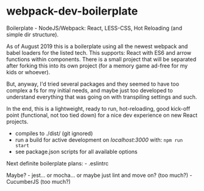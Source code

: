 # webpack-dev-boilerplate
Boilerplate - NodeJS/Webpack: React, LESS-CSS, Hot Reloading (and simple dir structure).

As of August 2019 this is a boilerplate using all the newest webpack and babel loaders for the listed tech.
This supports: React with ES6 and arrow functions within components.
There is a small project that will be separated after forking this into its own project (for a memory game ad-free for my kids or whoever).

But, anyway, I'd tried several packages and they seemed to have too complex a fs for my initial needs, and maybe just too developed to understand everything that was going on with transpiling settings and such.

In the end, this is a lightweight, ready to run, hot-reloading, good kick-off point (functional, not too tied down) for a nice dev experience on new React projects.

- compiles to ./dist/ (git ignored)
- run a build for active development on *localhost:3000* with: `npm run start`
- see package.json scripts for all available options

Next definite boilerplate plans:
    - .eslintrc

Maybe?
    - jest... or mocha... or maybe just lint and move on? (too much?)
    - CucumberJS (too much?)